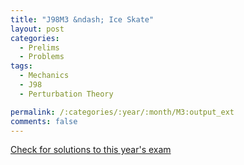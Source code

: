 ```yaml
---
title: "J98M3 &ndash; Ice Skate"
layout: post
categories:
  - Prelims
  - Problems
tags:
  - Mechanics
  - J98
  - Perturbation Theory

permalink: /:categories/:year/:month/M3:output_ext
comments: false
---
```

<object data="1998J3M.pdf" type="application/pdf" width="100%" height="500"></object>
<div class="message"><a href='https://princetonprelim.com/prelim/0/'>Check for solutions to this year's exam</a></div>